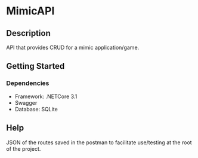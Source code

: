 # MimicAPI

## Description

API that provides CRUD for a mimic application/game.

## Getting Started
### Dependencies

* Framework: .NETCore 3.1
* Swagger
* Database: SQLite

## Help

JSON of the routes saved in the postman to facilitate use/testing at the root of the project.
